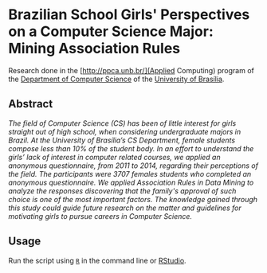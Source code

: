 # Brazilian School Girls' Perspectives on a Computer Science Major: Mining Association Rules #

Research done in the [http://ppca.unb.br/](Applied Computing) program of the [Department of Computer Science](http://www.cic.unb.br/) of the [University of Brasília](http://www.unb.br).

## Abstract ##

_The field of Computer Science (CS) has been of little interest for girls straight out of high school, when considering undergraduate majors in Brazil. At the University of Brasília’s CS Department, female students compose less than 10\% of the student body. In an effort to understand the girls’ lack of interest in computer related courses, we applied an anonymous questionnaire, from 2011 to 2014, regarding their perceptions of the field.  The participants were 3707 females students who completed an anonymous questionnaire. We applied Association Rules in Data Mining to analyze the responses discovering that the family's approval of such choice is one of the most important factors. The knowledge gained through this study could guide future research on the matter and guidelines for motivating girls to pursue careers in Computer Science._

## Usage ##

Run the script using [`R`](https://cran.r-project.org/) in the command line or [RStudio](https://www.rstudio.com/).
